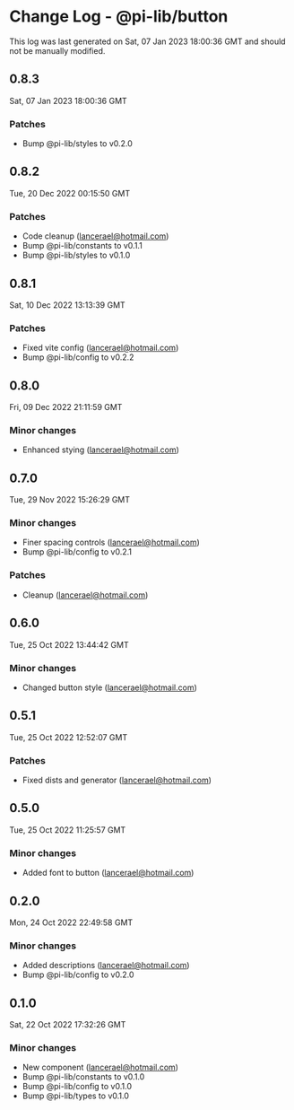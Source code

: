 # Change Log - @pi-lib/button

This log was last generated on Sat, 07 Jan 2023 18:00:36 GMT and should not be manually modified.

<!-- Start content -->

## 0.8.3

Sat, 07 Jan 2023 18:00:36 GMT

### Patches

- Bump @pi-lib/styles to v0.2.0

## 0.8.2

Tue, 20 Dec 2022 00:15:50 GMT

### Patches

- Code cleanup (lancerael@hotmail.com)
- Bump @pi-lib/constants to v0.1.1
- Bump @pi-lib/styles to v0.1.0

## 0.8.1

Sat, 10 Dec 2022 13:13:39 GMT

### Patches

- Fixed vite config (lancerael@hotmail.com)
- Bump @pi-lib/config to v0.2.2

## 0.8.0

Fri, 09 Dec 2022 21:11:59 GMT

### Minor changes

- Enhanced stying (lancerael@hotmail.com)

## 0.7.0

Tue, 29 Nov 2022 15:26:29 GMT

### Minor changes

- Finer spacing controls (lancerael@hotmail.com)
- Bump @pi-lib/config to v0.2.1

### Patches

- Cleanup (lancerael@hotmail.com)

## 0.6.0

Tue, 25 Oct 2022 13:44:42 GMT

### Minor changes

- Changed button style (lancerael@hotmail.com)

## 0.5.1

Tue, 25 Oct 2022 12:52:07 GMT

### Patches

- Fixed dists and generator (lancerael@hotmail.com)

## 0.5.0

Tue, 25 Oct 2022 11:25:57 GMT

### Minor changes

- Added font to button (lancerael@hotmail.com)

## 0.2.0

Mon, 24 Oct 2022 22:49:58 GMT

### Minor changes

- Added descriptions (lancerael@hotmail.com)
- Bump @pi-lib/config to v0.2.0

## 0.1.0

Sat, 22 Oct 2022 17:32:26 GMT

### Minor changes

- New component (lancerael@hotmail.com)
- Bump @pi-lib/constants to v0.1.0
- Bump @pi-lib/config to v0.1.0
- Bump @pi-lib/types to v0.1.0
